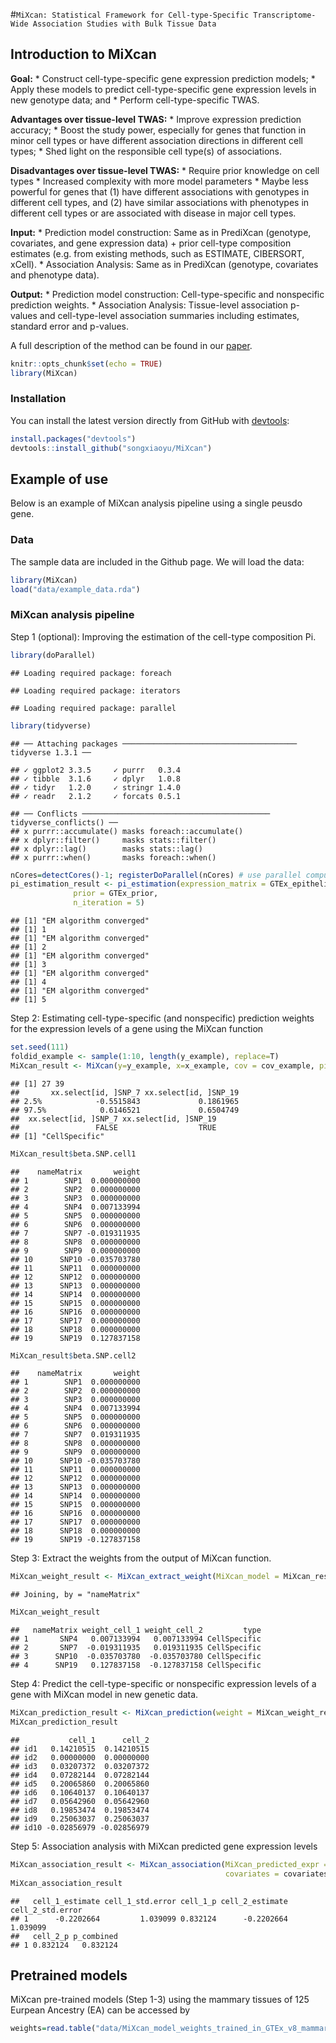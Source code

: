
<!-- README.md is generated from README.Rmd. Please edit that file -->

#`MiXcan: Statistical Framework for Cell-type-Specific Transcriptome-Wide Association Studies with Bulk Tissue Data`

## Introduction to **MiXcan**

**Goal:** \* Construct cell-type-specific gene expression prediction
models; \* Apply these models to predict cell-type-specific gene
expression levels in new genotype data; and \* Perform
cell-type-specific TWAS.

**Advantages over tissue-level TWAS:** \* Improve expression prediction
accuracy; \* Boost the study power, especially for genes that function
in minor cell types or have different association directions in
different cell types; \* Shed light on the responsible cell type(s) of
associations.

**Disadvantages over tissue-level TWAS:** \* Require prior knowledge on
cell types \* Increased complexity with more model parameters \* Maybe
less powerful for genes that (1) have different associations with
genotypes in different cell types, and (2) have similar associations
with phenotypes in different cell types or are associated with disease
in major cell types.

**Input:** \* Prediction model construction: Same as in PrediXcan
(genotype, covariates, and gene expression data) + prior cell-type
composition estimates (e.g. from existing methods, such as ESTIMATE,
CIBERSORT, xCell). \* Association Analysis: Same as in PrediXcan
(genotype, covariates and phenotype data).

**Output:** \* Prediction model construction: Cell-type-specific and
nonspecific prediction weights. \* Association Analysis: Tissue-level
association p-values and cell-type-level association summaries including
estimates, standard error and p-values.

A full description of the method can be found in our
[paper](https://www.biorxiv.org/content/10.1101/2022.03.15.484509v1.abstract).

``` r
knitr::opts_chunk$set(echo = TRUE)
library(MiXcan) 
```

### Installation

You can install the latest version directly from GitHub with
[devtools](https://github.com/hadley/devtools):

``` r
install.packages("devtools")
devtools::install_github("songxiaoyu/MiXcan")
```

## Example of use

Below is an example of MiXcan analysis pipeline using a single peusdo
gene.

### Data

The sample data are included in the Github page. We will load the data:

``` r
library(MiXcan)
load("data/example_data.rda")
```

### MiXcan analysis pipeline

Step 1 (optional): Improving the estimation of the cell-type composition
Pi.

``` r
library(doParallel)
```

    ## Loading required package: foreach

    ## Loading required package: iterators

    ## Loading required package: parallel

``` r
library(tidyverse)
```

    ## ── Attaching packages ─────────────────────────────────────── tidyverse 1.3.1 ──

    ## ✓ ggplot2 3.3.5     ✓ purrr   0.3.4
    ## ✓ tibble  3.1.6     ✓ dplyr   1.0.8
    ## ✓ tidyr   1.2.0     ✓ stringr 1.4.0
    ## ✓ readr   2.1.2     ✓ forcats 0.5.1

    ## ── Conflicts ────────────────────────────────────────── tidyverse_conflicts() ──
    ## x purrr::accumulate() masks foreach::accumulate()
    ## x dplyr::filter()     masks stats::filter()
    ## x dplyr::lag()        masks stats::lag()
    ## x purrr::when()       masks foreach::when()

``` r
nCores=detectCores()-1; registerDoParallel(nCores) # use parallel computing but leave 1 core out. 
pi_estimation_result <- pi_estimation(expression_matrix = GTEx_epithelial_genes,
              prior = GTEx_prior,
              n_iteration = 5) 
```

    ## [1] "EM algorithm converged"
    ## [1] 1
    ## [1] "EM algorithm converged"
    ## [1] 2
    ## [1] "EM algorithm converged"
    ## [1] 3
    ## [1] "EM algorithm converged"
    ## [1] 4
    ## [1] "EM algorithm converged"
    ## [1] 5

Step 2: Estimating cell-type-specific (and nonspecific) prediction
weights for the expression levels of a gene using the MiXcan function

``` r
set.seed(111)
foldid_example <- sample(1:10, length(y_example), replace=T)
MiXcan_result <- MiXcan(y=y_example, x=x_example, cov = cov_example, pi= pi_estimation_result$mean_trim_0.05, foldid = foldid_example)
```

    ## [1] 27 39
    ##       xx.select[id, ]SNP_7 xx.select[id, ]SNP_19
    ## 2.5%            -0.5515843             0.1861965
    ## 97.5%            0.6146521             0.6504749
    ##  xx.select[id, ]SNP_7 xx.select[id, ]SNP_19 
    ##                 FALSE                  TRUE 
    ## [1] "CellSpecific"

``` r
MiXcan_result$beta.SNP.cell1
```

    ##    nameMatrix       weight
    ## 1        SNP1  0.000000000
    ## 2        SNP2  0.000000000
    ## 3        SNP3  0.000000000
    ## 4        SNP4  0.007133994
    ## 5        SNP5  0.000000000
    ## 6        SNP6  0.000000000
    ## 7        SNP7 -0.019311935
    ## 8        SNP8  0.000000000
    ## 9        SNP9  0.000000000
    ## 10      SNP10 -0.035703780
    ## 11      SNP11  0.000000000
    ## 12      SNP12  0.000000000
    ## 13      SNP13  0.000000000
    ## 14      SNP14  0.000000000
    ## 15      SNP15  0.000000000
    ## 16      SNP16  0.000000000
    ## 17      SNP17  0.000000000
    ## 18      SNP18  0.000000000
    ## 19      SNP19  0.127837158

``` r
MiXcan_result$beta.SNP.cell2
```

    ##    nameMatrix       weight
    ## 1        SNP1  0.000000000
    ## 2        SNP2  0.000000000
    ## 3        SNP3  0.000000000
    ## 4        SNP4  0.007133994
    ## 5        SNP5  0.000000000
    ## 6        SNP6  0.000000000
    ## 7        SNP7  0.019311935
    ## 8        SNP8  0.000000000
    ## 9        SNP9  0.000000000
    ## 10      SNP10 -0.035703780
    ## 11      SNP11  0.000000000
    ## 12      SNP12  0.000000000
    ## 13      SNP13  0.000000000
    ## 14      SNP14  0.000000000
    ## 15      SNP15  0.000000000
    ## 16      SNP16  0.000000000
    ## 17      SNP17  0.000000000
    ## 18      SNP18  0.000000000
    ## 19      SNP19 -0.127837158

Step 3: Extract the weights from the output of MiXcan function.

``` r
MiXcan_weight_result <- MiXcan_extract_weight(MiXcan_model = MiXcan_result)
```

    ## Joining, by = "nameMatrix"

``` r
MiXcan_weight_result
```

    ##   nameMatrix weight_cell_1 weight_cell_2         type
    ## 1       SNP4   0.007133994   0.007133994 CellSpecific
    ## 2       SNP7  -0.019311935   0.019311935 CellSpecific
    ## 3      SNP10  -0.035703780  -0.035703780 CellSpecific
    ## 4      SNP19   0.127837158  -0.127837158 CellSpecific

Step 4: Predict the cell-type-specific or nonspecific expression levels
of a gene with MiXcan model in new genetic data.

``` r
MiXcan_prediction_result <- MiXcan_prediction(weight = MiXcan_weight_result, new_x = new_X_example)
MiXcan_prediction_result
```

    ##           cell_1      cell_2
    ## id1   0.14210515  0.14210515
    ## id2   0.00000000  0.00000000
    ## id3   0.03207372  0.03207372
    ## id4   0.07282144  0.07282144
    ## id5   0.20065860  0.20065860
    ## id6   0.10640137  0.10640137
    ## id7   0.05642960  0.05642960
    ## id8   0.19853474  0.19853474
    ## id9   0.25063037  0.25063037
    ## id10 -0.02856979 -0.02856979

Step 5: Association analysis with MiXcan predicted gene expression
levels

``` r
MiXcan_association_result <- MiXcan_association(MiXcan_predicted_expr = MiXcan_prediction_result,
                                                covariates = covariates_example, outcome = outcome_example, family  = "binomial")
MiXcan_association_result
```

    ##   cell_1_estimate cell_1_std.error cell_1_p cell_2_estimate cell_2_std.error
    ## 1      -0.2202664         1.039099 0.832124      -0.2202664         1.039099
    ##   cell_2_p p_combined
    ## 1 0.832124   0.832124

## Pretrained models

MiXcan pre-trained models (Step 1-3) using the mammary tissues of 125
Eurpean Ancestry (EA) can be accessed by

``` r
weights=read.table("data/MiXcan_model_weights_trained_in_GTEx_v8_mammary.tsv", header=T)
```
